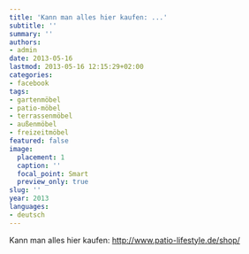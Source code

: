 ```yaml
---
title: 'Kann man alles hier kaufen: ...'
subtitle: ''
summary: ''
authors:
- admin
date: 2013-05-16
lastmod: 2013-05-16 12:15:29+02:00
categories:
- facebook
tags:
- gartenmöbel
- patio-möbel
- terrassenmöbel
- außenmöbel
- freizeitmöbel
featured: false
image:
  placement: 1
  caption: ''
  focal_point: Smart
  preview_only: true
slug: ''
year: 2013
languages:
- deutsch
---
```


Kann man alles hier kaufen: http://www.patio-lifestyle.de/shop/